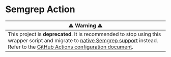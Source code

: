 # Semgrep Action
| **:warning: Warning :warning:** |
| --------------------------  |
| This project is **deprecated**. It is recommended to stop using this wrapper script and migrate to [native Semgrep support](https://github.com/returntocorp/semgrep) instead. Refer to the [GitHub Actions configuration document](https://semgrep.dev/docs/semgrep-ci/sample-ci-configs/#sample-github-actions-configuration-file). |
